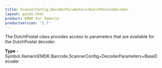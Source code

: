 ```yaml
---
title: ScannerConfig.DecoderParameters+DutchPostalDecoder
layout: guide.html
product: EMDK For Xamarin 
productversion: '2.7' 
---
```

The DutchPostal class provides access to parameters that are available for the DutchPostal decoder.

**Type** - Symbol.XamarinEMDK.Barcode.ScannerConfig+DecoderParameters+BaseDecoder

